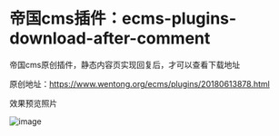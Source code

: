 # 帝国cms插件：ecms-plugins-download-after-comment

帝国cms原创插件，静态内容页实现回复后，才可以查看下载地址

原创地址：https://www.wentong.org/ecms/plugins/20180613878.html

效果预览照片

![image](https://github.com/wentong2org/ecms-plugins-download-after-comment/blob/master/demo-imagse/ecms-plugins-download-after-comment.JPG)

